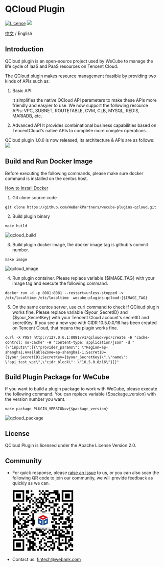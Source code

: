 # QCloud Plugin
[![License](https://img.shields.io/badge/License-Apache%202.0-blue.svg)](https://opensource.org/licenses/Apache-2.0)
![](https://img.shields.io/badge/language-golang-orang.svg)

[中文](README.md) / English

## Introduction

QCloud plugin is an open-source project used by WeCube to manage the life cycle of IaaS and PaaS resources on Tencent Cloud.

The QCloud plugin makes resource management feasible by providing two kinds of APIs such as:

1. Basic API
	
	It simplifies the native QCloud API parameters to make these APIs more friendly and easyier to use. We now support the following resource APIs: VPC, SUBNET, ROUTETABLE, CVM, CLB, MYSQL, REDIS, MARIADB, etc.

2. Advanced API
	It provides combinational business capabilities based on TencentCloud's native APIs to complete more complex operations.

QCloud plugin 1.0.0 is now released, its architecture & APIs are as follows: 
<img src="./docs/compile/images/plugin_function_en.png" />


## Build and Run Docker Image

Before executing the following commands, please make sure docker command is installed on the centos host.

[How to Install Docker](https://docs.docker.com/install/linux/docker-ce/centos/)

1. Git clone source code 

```
git clone https://github.com/WeBankPartners/wecube-plugins-qcloud.git
```

2. Build plugin binary

```
make build 
```

![qcloud_build](docs/compile/images/qcloud_build.png)

3. Build plugin docker image, the docker image tag is github's commit number.

```
make image
```

![qcloud_image](docs/compile/images/qcloud_image.png)

4. Run plugin container. Please replace variable {$IMAGE_TAG} with your image tag and execute the following command.

```
docker run -d -p 8081:8081 --restart=unless-stopped -v /etc/localtime:/etc/localtime  wecube-plugins-qcloud:{$IMAGE_TAG}
```

5. On the same centos server, use curl command to check if QCloud plugin works fine. Please replace variable {$your_SecretID} and {$your_SecretKey} with your Tencent Cloud account's secretID and secretKey. If you see a new vpc with CIDR 10.5.0.0/16 has been created on Tencent Cloud, that means the plugin works fine.

```
curl -X POST http://127.0.0.1:8081/v1/qcloud/vpc/create -H "cache-control: no-cache" -H "content-type: application/json" -d "{\"inputs\":[{\"provider_params\": \"Region=ap-shanghai;AvailableZone=ap-shanghai-1;SecretID={$your_SecretID};SecretKey={$your_SecretKey}\",\"name\": \"api_test_vpc\",\"cidr_block\": \"10.5.0.0/16\"}]}"
```

## Build Plugin Package for WeCube

If you want to build a plugin package to work with WeCube, please execute the following command. You can replace variable {$package_version} with the version number you want.

```
make package PLUGIN_VERSION=v{$package_version}
```

![qcloud_package](docs/compile/images/qcloud_plugin_package.png)


## License
QCloud Plugin is licensed under the Apache License Version 2.0.

## Community
- For quick response, please [raise an issue](https://github.com/WeBankPartners/wecube-plugins-qcloud/issues/new/choose) to us, or you can also scan the following QR code to join our community, we will provide feedback as quickly as we can.

	<div align="left">
	<img src="https://github.com/WeBankPartners/we-cmdb/blob/master/cmdb-wiki/images/wecube_qr_code.png"  height="200" width="200">
	</div>

- Contact us: fintech@webank.com





